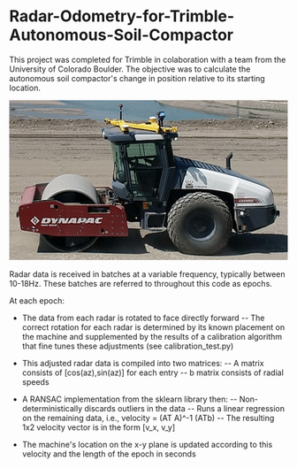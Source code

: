 # Radar-Odometry-for-Trimble-Autonomous-Soil-Compactor

This project was completed for Trimble in colaboration with a team from the University of Colorado Boulder. The objective was to calculate the autonomous soil compactor's change in position relative to its starting location.

![compactor](compactor.jpg)

Radar data is received in batches at a variable frequency, typically between 10-18Hz.
These batches are referred to throughout this code as epochs.

At each epoch:
- The data from each radar is rotated to face directly forward
    -- The correct rotation for each radar is determined by its known placement on the machine
        and supplemented by the results of a calibration algorithm that fine tunes these adjustments
        (see calibration_test.py)
    
- This adjusted radar data is compiled into two matrices:
    -- A matrix consists of [cos(az),sin(az)] for each entry 
    -- b matrix consists of radial speeds
    
- A RANSAC implementation from the sklearn library then:
    -- Non-deterministically discards outliers in the data
    -- Runs a linear regression on the remaining data, i.e., velocity = (AT A)^-1 (ATb)
    -- The resulting 1x2 velocity vector is in the form [v_x, v_y]
    
- The machine's location on the x-y plane is updated according
    to this velocity and the length of the epoch in seconds
